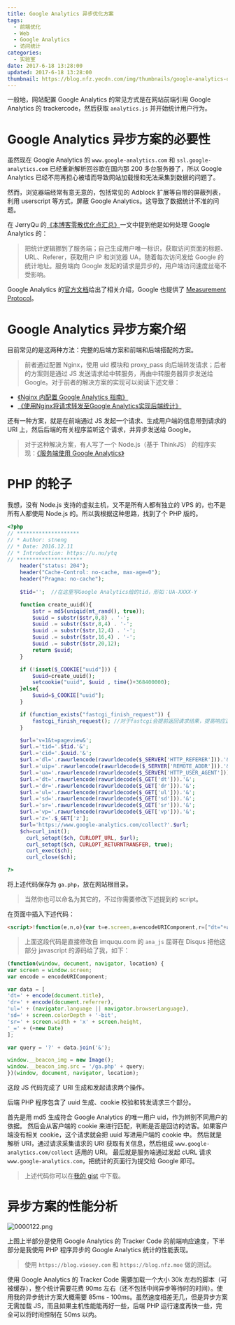 ```yaml
---
title: Google Analytics 异步优化方案
tags:
  - 前端优化
  - Web
  - Google Analytics
  - 访问统计
categories:
  - 实验室
date: 2017-6-18 13:28:00
updated: 2017-6-18 13:28:00
thumbnail: https://blog.nfz.yecdn.com/img/thumbnails/google-analytics-optimize.png
---
```


一般地，网站配置 Google An­a­lyt­ics 的常见方式是在网站前端引用 Google Analytics 的 trackercode，然后获取 `analytics.js` 并开始统计用户行为。

<!-- more -->

# Google Analytics 异步方案的必要性

虽然现在 Google Analytics 的 `www.google-analytics.com` 和 `ssl.google-analytics.com` 已经重新解析回谷歌在国内那 200 多台服务器了，所以 Google Analytics 已经不用再担心被墙而导致网站加载慢和无法采集到数据的问题了。

然而，浏览器端经常有意无意的，包括常见的 Ad­block 扩展等自带的屏蔽列表，利用 user­script 等方式，屏蔽 Google An­a­lyt­ics。这导致了数据统计不准的问题。

在 JerryQu 的[《本博客零散优化点汇总》](https://imququ.com/post/summary-of-my-blog-optimization.html)一文中提到他是如何处理 Google Analytics 的：

> 把统计逻辑挪到了服务端；自己生成用户唯一标识，获取访问页面的标题、URL、Referer，获取用户 IP 和浏览器 UA，随着每次访问发给 Google 的统计地址。服务端向 Google 发起的请求是异步的，用户端访问速度丝毫不受影响。

Google Analytics 的[官方文档](https://developers.google.com/analytics/devguides/collection/protocol/v1/reference)给出了相关介绍，Google 也提供了 [Measurement Protocol](https://developers.google.com/analytics/devguides/collection/protocol/v1/)。

# Google Analytics 异步方案介绍

目前常见的是这两种方法：完整的后端方案和前端和后端搭配的方案。

> 前者通过配置 Nginx，使用 uid 模块和 proxy_pass 向后端转发请求；后者的方案则是通过 JS 发送请求给中转服务，再由中转服务器异步发送给 Google。对于前者的解决方案的实现可以阅读下述文章：

- [《Ng­inx 内配置 Google An­a­lyt­ics 指南》](https://darknode.in/network/nginx-google-analytics/)
- [《使用Nginx将请求转发至Google Analytics实现后端统计》](https://eason-yang.com/2016/11/04/google-analytics-via-nginx/)

还有一种方案，就是在前端通过 JS 发起一个请求、生成用户端的信息带到请求的 URI 上，然后后端的有关程序监听这个请求，并异步发送给 Google。

> 对于这种解决方案，有人写了一个 Node.js（基于 ThinkJS） 的程序实现：[《服务端使用 Google Analytics》](https://blog.alphatr.com/google-analytics-on-server.html)

# PHP 的轮子

我想，没有 Node.js 支持的虚拟主机，又不是所有人都有独立的 VPS 的，也不是所有人都使用 Node.js 的。所以我根据这种思路，找到了个 PHP 版的。

```php
<?php
// ********************
// * Author: stneng
// * Date: 2016.12.11
// * Introduction: https://u.nu/ytq
// *********************
    header("status: 204");
    header("Cache-Control: no-cache, max-age=0");
    header("Pragma: no-cache");
	
    $tid='';  //在这里写Google Analytics给的tid，形如：UA-XXXX-Y

    function create_uuid(){
        $str = md5(uniqid(mt_rand(), true));
        $uuid = substr($str,0,8) . '-';
        $uuid .= substr($str,8,4) . '-';
        $uuid .= substr($str,12,4) . '-';
        $uuid .= substr($str,16,4) . '-';
        $uuid .= substr($str,20,12);
        return $uuid;
    }

    if (!isset($_COOKIE["uuid"])) {
        $uuid=create_uuid();
        setcookie("uuid", $uuid , time()+368400000);
    }else{
        $uuid=$_COOKIE["uuid"];
    }

    if (function_exists("fastcgi_finish_request")) {
        fastcgi_finish_request(); //对于fastcgi会提前返回请求结果，提高响应速度。
    }

    $url='v=1&t=pageview&';
    $url.='tid='.$tid.'&';
    $url.='cid='.$uuid.'&';
    $url.='dl='.rawurlencode(rawurldecode($_SERVER['HTTP_REFERER'])).'&';
    $url.='uip='.rawurlencode(rawurldecode($_SERVER['REMOTE_ADDR'])).'&';
    $url.='ua='.rawurlencode(rawurldecode($_SERVER['HTTP_USER_AGENT'])).'&';
    $url.='dt='.rawurlencode(rawurldecode($_GET['dt'])).'&';
    $url.='dr='.rawurlencode(rawurldecode($_GET['dr'])).'&';
    $url.='ul='.rawurlencode(rawurldecode($_GET['ul'])).'&';
    $url.='sd='.rawurlencode(rawurldecode($_GET['sd'])).'&';
    $url.='sr='.rawurlencode(rawurldecode($_GET['sr'])).'&';
    $url.='vp='.rawurlencode(rawurldecode($_GET['vp'])).'&';
    $url.='z='.$_GET['z'];
    $url='https://www.google-analytics.com/collect?'.$url;
    $ch=curl_init();
      curl_setopt($ch, CURLOPT_URL, $url);
      curl_setopt($ch, CURLOPT_RETURNTRANSFER, true);
      curl_exec($ch);
      curl_close($ch);

?>
```

将上述代码保存为 `ga.php`，放在网站根目录。

> 当然你也可以命名为其它的，不过你需要修改下述提到的 script。

在页面中插入下述代码：

```html
<script>!function(e,n,o){var t=e.screen,a=encodeURIComponent,r=["dt="+a(n.title),"dr="+a(n.referrer),"ul="+(o.language||o.browserLanguage),"sd="+t.colorDepth+"-bit","sr="+t.width+"x"+t.height,"vp="+e.innerWidth+"x"+e.innerHeight,"z="+ +new Date],i="?"+r.join("&");e.__beacon_img=new Image,e.__beacon_img.src="/ga.php"+i}(window,document,navigator,location);</script>
```

> 上面这段代码是直接修改自 imququ.com 的 `ana_js`
> 屈哥在 Disqus 把他这部分 javascript 的源码给了我，如下：

```javascript
(function(window, document, navigator, location) {
var screen = window.screen;
var encode = encodeURIComponent;

var data = [
'dt=' + encode(document.title),
'dr=' + encode(document.referrer),
'ul=' + (navigator.language || navigator.browserLanguage),
'sd=' + screen.colorDepth + '-bit',
'sr=' + screen.width + 'x' + screen.height,
'_=' + (+new Date)
];

var query = '?' + data.join('&');

window.__beacon_img = new Image();
window.__beacon_img.src = '/ga.php' + query;
})(window, document, navigator, location);
```

这段 JS 代码完成了 URI 生成和发起请求两个操作。

后端 PHP 程序包含了 uuid 生成、cookie 校验和转发请求三个部分。

首先是用 md5 生成符合 Google Analytics 的唯一用户 uid，作为辨别不同用户的依据。
然后会从客户端的 cookie 来进行匹配，判断是否是回访的访客。如果客户端没有相关 cookie，这个请求就会把 uuid 写进用户端的 cookie 中。
然后就是解析 URI，通过请求采集请求的 URI 获取有关信息，然后组成 `www.google-analytics.com/collect` 适用的 URI。
最后就是服务端通过发起 cURL 请求 `www.google-analytics.com`，把统计的页面行为提交给 Google 即可。

> 上述代码你可以在[我的 gist](https://gist.github.com/neoFelhz/4bc074783641b1ba9f4484cd232765e7) 中下载。

# 异步方案的性能分析

![0000122.png](https://i.nfz.yecdn.com/i/0000122.png)

上图上半部分是使用 Google Analytics 的 Tracker Code 的前端响应速度，下半部分是我使用 PHP 程序异步的 Google Analytics 统计的性能表现。

> 使用 `https://blog.viosey.com` 和 `https://blog.nfz.moe` 做的测试。

使用 Google Analytics 的 Tracker Code 需要加载一个大小 30k 左右的脚本（可被缓存），整个统计需要花费 90ms 左右（还不包括中间异步等待时的时间）。使用我的异步统计方案大概需要 85ms - 100ms。虽然速度相差无几，但是异步方案无需加载 JS，而且如果主机性能能再好一些，后端 PHP 运行速度再快一些，完全可以将时间控制在 50ms 以内。
